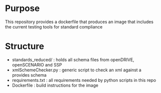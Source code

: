 # Purpose
This repository provides a dockerfile that produces an image that includes the current testing tools for standard compliance

# Structure
- standards_reduced/ : holds all schema files from openDRIVE, openSCENARIO and SSP
- xmlSchemeChecker.py : generic script to check an xml against a provides schema
- requirements.txt : all requirements needed by python scripts in this repo
- Dockerfile : build instructions for the image
